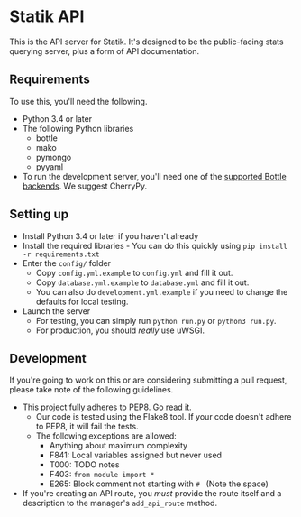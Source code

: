 Statik API
==========

This is the API server for Statik. It's designed to be the public-facing
stats querying server, plus a form of API documentation.

Requirements
------------

To use this, you'll need the following.

* Python 3.4 or later
* The following Python libraries
    * bottle
    * mako
    * pymongo
    * pyyaml
* To run the development server, you'll need one of the
[supported Bottle backends](http://bottlepy.org/docs/dev/deployment.html#switching-the-server-backend).
    We suggest CherryPy.

Setting up
----------

* Install Python 3.4 or later if you haven't already
* Install the required libraries - You can do this quickly using `pip install -r requirements.txt`
* Enter the `config/` folder
    * Copy `config.yml.example` to `config.yml` and fill it out.
    * Copy `database.yml.example` to `database.yml` and fill it out.
    * You can also do `development.yml.example` if you need to change the defaults for local testing.
* Launch the server
    * For testing, you can simply run `python run.py` or `python3 run.py`.
    * For production, you should *really* use uWSGI.

Development
-----------

If you're going to work on this or are considering submitting a pull request, please
take note of the following guidelines.

* This project fully adheres to PEP8. [Go read it](http://legacy.python.org/dev/peps/pep-0008/).
    * Our code is tested using the Flake8 tool. If your code doesn't adhere to PEP8, it will fail the tests.
    * The following exceptions are allowed:
        * Anything about maximum complexity
        * F841: Local variables assigned but never used
        * T000: TODO notes
        * F403: `from module import *`
        * E265: Block comment not starting with `# ` (Note the space)
* If you're creating an API route, you *must* provide the route itself and a description
    to the manager's `add_api_route` method.
